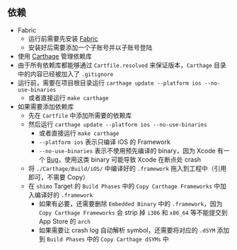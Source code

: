 ## 依赖

- Fabric
  - 运行前需要先安装 [Fabric](https://get.fabric.io)
  - 安装好后需要添加一个子账号并以子账号登陆
-  使用 [Carthage](https://github.com/Carthage/Carthage) 管理依赖库
  - 由于所有依赖库都能够通过 `Cartfile.resolved` 来保证版本，`Carthage` 目录中的内容已经被加入了 `.gitignore`
  - 运行前，需要在项目根目录运行 `carthage update --platform ios --no-use-binaries`
    - 或者直接运行 `make carthage`
  - 如果需要添加依赖库
    - 先在 `Cartfile` 中添加所需要的依赖库
    - 然后运行 `carthage update --platform ios --no-use-binaries`
      - 或者直接运行 `make carthage`
      - `--platform ios` 表示只编译 iOS 的 Framework
      - `--no-use-binaries` 表示不使用预先编译的 binary，因为 Xcode 有一个 [Bug](https://forums.developer.apple.com/thread/20889)，使用这类 binary 可能导致 Xcode 在断点处 crash
    - 将 `./Carthage/Build/iOS/` 中编译好的 `.framework` 拖入到工程中（引用即可，不需要 Copy）
    - 在 `shimo` Target 的 `Build Phases` 中的 `Copy Carthage Frameworks` 中加入编译好的 `.framework`
      - 如果有必要，还需要删除 `Embedded Binary` 中的 `.framework`，因为 `Copy Carthage Frameworks` 会 strip 掉 `i386` 和 `x86_64` 等不能提交到 App Store 的 `arch`
      - 如果需要让 crash log 自动解析 symbol，还需要将对应的 `.dSYM` 添加到 `Build Phases` 中的 `Copy Carthage dSYMs` 中


